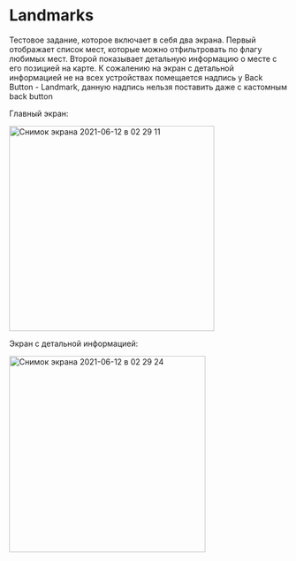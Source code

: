 
# Landmarks
Тестовое задание, которое включает в себя два экрана. Первый отображает список мест, которые можно отфильтровать по флагу любимых мест. Второй показывает детальную информацию о месте с его позицией на карте. К сожалению на экран с детальной информацией не на всех устройствах помещается надпись у Back Button - Landmark, данную надпись нельзя поставить даже с кастомным back button 


Главный экран: 


<img width="371" alt="Снимок экрана 2021-06-12 в 02 29 11" src="https://user-images.githubusercontent.com/68297992/121759563-8e358500-cb26-11eb-9128-c4519ffb0559.png">




Экран с детальной информацией:


<img width="355" alt="Снимок экрана 2021-06-12 в 02 29 24" src="https://user-images.githubusercontent.com/68297992/121759574-9a214700-cb26-11eb-8930-7f44d4fcf54c.png">
